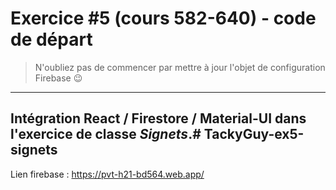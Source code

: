 # Exercice #5 (cours 582-640) - code de départ
> N'oubliez pas de commencer par mettre à jour l'objet de configuration Firebase :wink:
---
Intégration **React** / **Firestore** / **Material-UI** dans l'exercice de classe *Signets*.# TackyGuy-ex5-signets
---
Lien firebase : https://pvt-h21-bd564.web.app/
